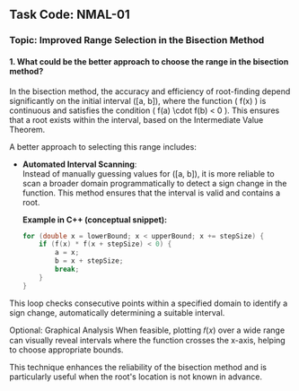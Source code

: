## Task Code: NMAL-01  
### Topic: Improved Range Selection in the Bisection Method

#### 1. What could be the better approach to choose the range in the bisection method?

In the bisection method, the accuracy and efficiency of root-finding depend significantly on the initial interval \([a, b]\), where the function \( f(x) \) is continuous and satisfies the condition \( f(a) \cdot f(b) < 0 \). This ensures that a root exists within the interval, based on the Intermediate Value Theorem.

A better approach to selecting this range includes:

- **Automated Interval Scanning**:  
  Instead of manually guessing values for \([a, b]\), it is more reliable to scan a broader domain programmatically to detect a sign change in the function. This method ensures that the interval is valid and contains a root.

  **Example in C++ (conceptual snippet):**
  ```cpp
  for (double x = lowerBound; x < upperBound; x += stepSize) {
      if (f(x) * f(x + stepSize) < 0) {
          a = x;
          b = x + stepSize;
          break;
      }
  }
This loop checks consecutive points within a specified domain to identify a sign change, automatically determining a suitable interval.

Optional: Graphical Analysis
When feasible, plotting 𝑓(𝑥) over a wide range can visually reveal intervals where the function crosses the x-axis, helping to choose appropriate bounds.

This technique enhances the reliability of the bisection method and is particularly useful when the root's location is not known in advance.